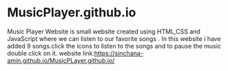 # MusicPlayer.github.io
Music Player Website is small website created using HTML,CSS and JavaScript  where we can listen to our favorite songs . In this website i have added 9 songs.click the icons to listen to the songs and to pause the music double click on it.
website link:https://sinchana-amin.github.io/MusicPLayer.github.io/
